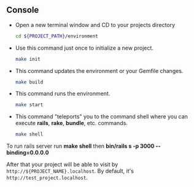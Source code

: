 ## Console

* Open a new terminal window and CD to your projects directory
  ```bash
  cd ${PROJECT_PATH}/environment
  ```

* Use this command just once to initialize a new project.
  ```bash
  make init
  ```

* This command updates the environment or your Gemfile changes.
  ```bash
  make build
  ```

* This command runs the environment. 
  ```bash
  make start
  ```

* This command "teleports" you to the command shell where you can execute **rails**, **rake**, **bundle**, etc. commands.
  ```bash
  make shell
  ```

To run rails server run **make shell** then **bin/rails s -p 3000 --binding=0.0.0.0**

After that your project will be able to visit by `http://${PROJECT_NAME}.localhost`. By default, it's `http://test_project.localhost`.
